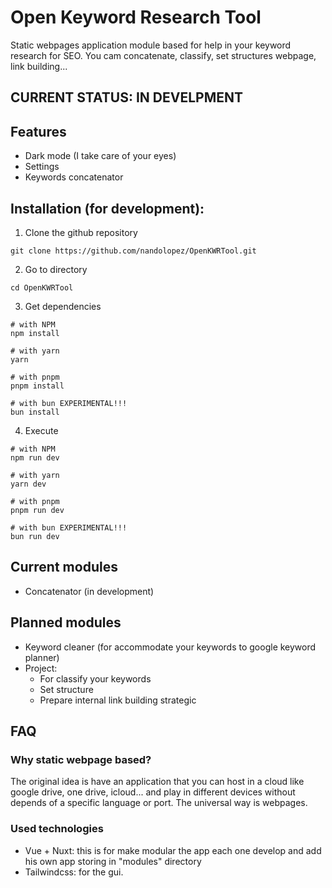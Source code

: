 # Open Keyword Research Tool
Static webpages application module based for help in your keyword research for
SEO. You cam concatenate, classify, set structures webpage, link building...

## CURRENT STATUS: IN DEVELPMENT

## Features
- Dark mode (I take care of your eyes)
- Settings
- Keywords concatenator

## Installation (for development):
1. Clone the github repository
```
git clone https://github.com/nandolopez/OpenKWRTool.git
```

2. Go to directory
```
cd OpenKWRTool
```

3. Get dependencies
```
# with NPM
npm install

# with yarn
yarn

# with pnpm
pnpm install

# with bun EXPERIMENTAL!!!
bun install

```

4. Execute
```
# with NPM
npm run dev

# with yarn
yarn dev

# with pnpm
pnpm run dev

# with bun EXPERIMENTAL!!!
bun run dev

```

## Current modules
- Concatenator (in development)

## Planned modules
- Keyword cleaner (for accommodate your keywords to google keyword planner)
- Project:
    - For classify your keywords
    - Set structure
    - Prepare internal link building strategic


## FAQ
### Why static webpage based?
The original idea is have an application that you can host in a cloud like
google drive, one drive, icloud... and play in different devices without depends
of a specific language or port. The universal way is webpages.

### Used technologies
- Vue + Nuxt: this is for make modular the app each one develop and add his own
app storing in "modules" directory
- Tailwindcss: for the gui.

